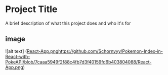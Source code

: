 
# Project Title

A brief description of what this project does and who it's for


## image

![alt text] ([React-App.png](https://github.com/Schornyyy/Pokemon-Index-in-React-with-PokeAPI/blob/7caaa5949f2f88c4fb7d3f40159fd6b403804088/React-App.png)https://github.com/Schornyyy/Pokemon-Index-in-React-with-PokeAPI/blob/7caaa5949f2f88c4fb7d3f40159fd6b403804088/React-App.png)
